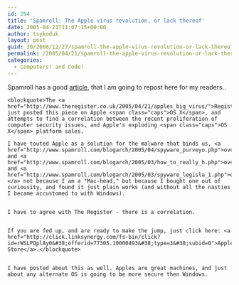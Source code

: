 ```yaml
---
id: 294
title: 'Spamroll: The Apple virus revolution, or lack thereof'
date: 2005-04-21T11:07:15+00:00
author: tsykoduk
layout: post
guid: 30/2008/12/27/spamroll-the-apple-virus-revolution-or-lack-thereof
permalink: /2005/04/21/spamroll-the-apple-virus-revolution-or-lack-thereof/
categories:
  - Computers! and Code!
---
```

Spamroll has a good <a href="http://www.spamroll.com/blogarch/2005/04/the_apple_virus.php">article,</a> that I am going to repost here for my readers..


	<blockquote>The <a href="http://www.theregister.co.uk/2005/04/21/apples_big_virus/">Register</a> just posted this piece on Apple <span class="caps">OS X</span>, and attempts to find a correlation between the recent proliferation of computer security issues, and Apple's exploding <span class="caps">OS X</span> platform sales.

	I have touted Apple as a solution for the malware that binds us, <a href="http://www.spamroll.com/blogarch/2005/04/spyware_purveyo.php">over</a> and <a href="http://www.spamroll.com/blogarch/2005/03/how_to_really_h.php">over</a> and <a href="http://www.spamroll.com/blogarch/2005/03/spyware_legisla_1.php">over,</a> not because I am a "Mac-head," but because I bought one out of curiousity, and found it just plain works (and without all the nasties I became accustomed to with Windows).


	I have to agree with The Register - there is a correlation.


	If you are fed up, and are ready to make the jump, just click here: <a href="http://click.linksynergy.com/fs-bin/click?id=rWSLPQplAy0&#38;offerid=77305.10000493&#38;type=3&#38;subid=0">Apple Store</a>.</blockquote>


	I have posted about this as well. Apples are great machines, and just about any alternate OS is going to be more secure then Windows.